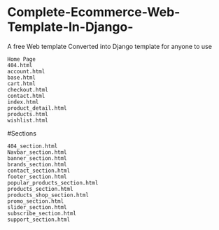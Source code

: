 # Complete-Ecommerce-Web-Template-In-Django-

A free Web template Converted into Django template for anyone to use

```
Home Page
404.html
account.html
base.html
cart.html
checkout.html
contact.html
index.html
product_detail.html
products.html
wishlist.html
```

#Sections 

```
404_section.html
Navbar_section.html
banner_section.html
brands_section.html
contact_section.html
footer_section.html
popular_products_section.html
products_section.html
products_shop_section.html
promo_section.html
slider_section.html
subscribe_section.html
support_section.html
```
